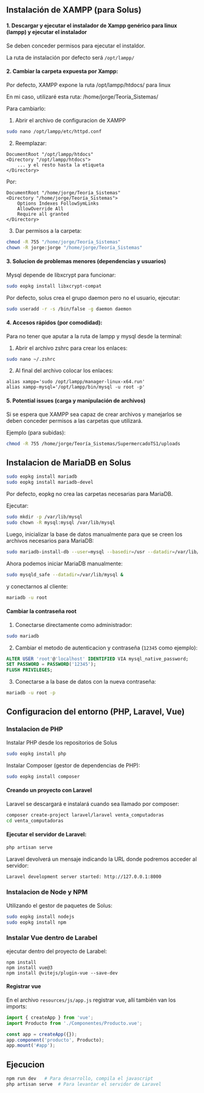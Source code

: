 ## Instalación de XAMPP (para Solus)
#### 1. Descargar y ejecutar el instalador de Xampp genérico para linux (lampp) y ejecutar el instalador
Se deben conceder permisos para ejecutar el instaldor.

La ruta de instalación por defecto será    `/opt/lampp/`

#### 2. Cambiar la carpeta expuesta por Xampp: 
Por defecto, XAMPP expone la ruta /opt/lampp/htdocs/ para linux

En mi caso, utilizaré esta ruta: /home/jorge/Teoría_Sistemas/

Para cambiarlo: 

1. Abrir el archivo de configuracion de XAMPP
```sh
sudo nano /opt/lampp/etc/httpd.conf
```

2. Reemplazar: 
```
DocumentRoot "/opt/lampp/htdocs"
<Directory "/opt/lampp/htdocs">
    ... y el resto hasta la etiqueta
</Directory>
```

Por: 
```
DocumentRoot "/home/jorge/Teoría_Sistemas"
<Directory "/home/jorge/Teoría_Sistemas">
    Options Indexes FollowSymLinks
    AllowOverride All
    Require all granted
</Directory>
```

3. Dar permisos a la carpeta:
```sh
chmod -R 755 "/home/jorge/Teoría_Sistemas"
chown -R jorge:jorge "/home/jorge/Teoría_Sistemas"
```


#### 3. Solucion de problemas menores (dependencias y usuarios)
Mysql depende de libxcrypt para funcionar: 
``` sh
sudo eopkg install libxcrypt-compat
``` 
Por defecto, solus crea el grupo daemon pero no el usuario, ejecutar: 
```sh
sudo useradd -r -s /bin/false -g daemon daemon
```
#### 4. Accesos rápidos (por comodidad): 
Para no tener que aputar a la ruta de lampp y mysql desde la terminal:

1. Abrir el archivo zshrc para crear los enlaces: 
```sh
sudo nano ~/.zshrc
```
2. Al final del archivo colocar los enlaces:
```
alias xampp='sudo /opt/lampp/manager-linux-x64.run'
alias xampp-mysql='/opt/lampp/bin/mysql -u root -p'
```

#### 5. Potential issues (carga y manipulación de archivos)
Si se espera que XAMPP sea capaz de crear archivos y manejarlos se deben conceder permisos a las carpetas que utilizará.

Ejemplo (para subidas):
```sh
chmod -R 755 /home/jorge/Teoría_Sistemas/SupermercadoTS1/uploads
```


## Instalacion de MariaDB en Solus
```sh
sudo eopkg install mariadb
sudo eopkg install mariadb-devel
```
Por defecto, eopkg no crea las carpetas necesarias para MariaDB.

Ejecutar:
```sh
sudo mkdir -p /var/lib/mysql
sudo chown -R mysql:mysql /var/lib/mysql
```

Luego, inicializar la base de datos manualmente para que se creen los archivos necesarios para MariaDB:
```sh
sudo mariadb-install-db --user=mysql --basedir=/usr --datadir=/var/lib/mysql
```

Ahora podemos iniciar MariaDB manualmente:
```sh
sudo mysqld_safe --datadir=/var/lib/mysql &
```
y conectarnos al cliente:
```sh
mariadb -u root
```

#### Cambiar la contraseña root
1. Conectarse directamente como administrador:
```sh
sudo mariadb
```
2. Cambiar el metodo de autenticacion y contraseña (`12345` como ejemplo):
```SQL
ALTER USER 'root'@'localhost' IDENTIFIED VIA mysql_native_password;
SET PASSWORD = PASSWORD('12345');
FLUSH PRIVILEGES;
```
3. Conectarse a la base de datos con la nueva contraseña:
```sh
mariadb -u root -p
```

## Configuracion del entorno (PHP, Laravel, Vue)
### Instalacion de PHP
Instalar PHP desde los repositorios de Solus
```sh
sudo eopkg install php
```
Instalar Composer (gestor de dependencias de PHP):
```sh
sudo eopkg install composer
```

#### Creando un proyecto con Laravel
Laravel se descargará e instalará cuando sea llamado por composer:
```sh
composer create-project laravel/laravel venta_computadoras
cd venta_computadoras
```
#### Ejecutar el servidor de Laravel: 
```sh
php artisan serve
```
Laravel devolverá un mensaje indicando la URL donde podremos acceder al servidor: 
```sh
Laravel development server started: http://127.0.0.1:8000
```

### Instalacion de Node y NPM
Utilizando el gestor de paquetes de Solus:
```sh
sudo eopkg install nodejs
sudo eopkg install npm
```
### Instalar Vue dentro de Larabel
ejecutar dentro del proyecto de Larabel:
```
npm install
npm install vue@3
npm install @vitejs/plugin-vue --save-dev
```

#### Registrar vue
En el archivo `resources/js/app.js` registrar vue, allí también van los imports:

```js
import { createApp } from 'vue';
import Producto from './Componentes/Producto.vue';

const app = createApp({});
app.component('producto', Producto);
app.mount('#app');

```


## Ejecucion
```sh
npm run dev   # Para desarrollo, compila el javascript 
php artisan serve  # Para levantar el servidor de Laravel
```








